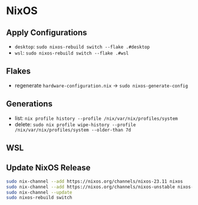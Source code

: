 # NixOS

## Apply Configurations

- `desktop`: `sudo nixos-rebuild switch --flake .#desktop`
- `wsl`: `sudo nixos-rebuild switch --flake .#wsl`

## Flakes

- regenerate `hardware-configuration.nix` -> `sudo nixos-generate-config`

## Generations

- list: `nix profile history --profile /nix/var/nix/profiles/system`
- delete: `sudo nix profile wipe-history --profile /nix/var/nix/profiles/system --older-than 7d`

## WSL

## Update NixOS Release

```bash
sudo nix-channel --add https://nixos.org/channels/nixos-23.11 nixos
sudo nix-channel --add https://nixos.org/channels/nixos-unstable nixos-unstable
sudo nix-channel --update
sudo nixos-rebuild switch
```
